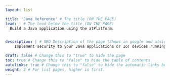 ```yaml
---
layout: list

title: 'Java Reference' # The title (ON THE PAGE)
lead: | # The lead below the title (ON THE PAGE)
  Build a Java application using the atPlatform.


description: | # SEO Description of the page (Shows in google and atsign.dev search)
    Implement security to your Java applications or IoT devices running Java

draft: false # Change this to "true" to hide the page
toc: true # Change this to "false" to hide the table of contents
autolinks: true # Change this to "false" to hide the automatic links below your content
weight: 2 # For list pages, higher is first.
---
```

